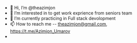 - 👋 Hi, I’m @theazimjon
- 👀 I’m interested in to get work exprience from seniors team
- 🌱 I’m currently practicing in Full stack devolopment
- 📫 How to reach me --  theazimjon@gmail.com, https://t.me/Azimjon_Umarov
- 
<!---
theazimjon/theazimjon is a ✨ special ✨ repository because its `README.md` (this file) appears on your GitHub profile.
You can click the Preview link to take a look at your changes.
--->
